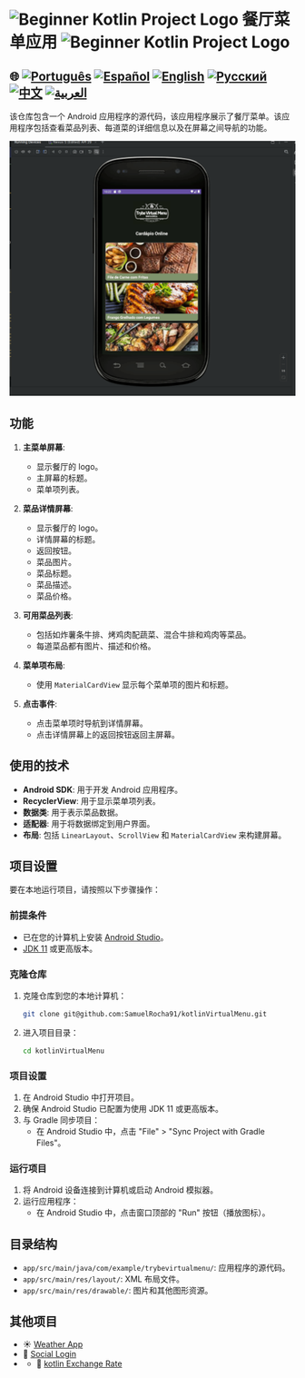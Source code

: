 # <img src="https://italiancoders.it/wp-content/uploads/2018/01/kotlin_250x250.png" alt="Beginner Kotlin Project Logo" width="52" height="30" /> 餐厅菜单应用 <img src="https://italiancoders.it/wp-content/uploads/2018/01/kotlin_250x250.png" alt="Beginner Kotlin Project Logo" width="52" height="30" />

## 🌐 [![Português](https://img.shields.io/badge/Português-green)](https://github.com/SamuelRocha91/kotlinVirtualMenu/blob/main/README.md) [![Español](https://img.shields.io/badge/Español-yellow)](https://github.com/SamuelRocha91/kotlinVirtualMenu/blob/main/README_es.md) [![English](https://img.shields.io/badge/English-blue)](https://github.com/SamuelRocha91/kotlinVirtualMenu/blob/main/README_en.md) [![Русский](https://img.shields.io/badge/Русский-lightgrey)](https://github.com/SamuelRocha91/kotlinVirtualMenu/blob/main/README_ru.md) [![中文](https://img.shields.io/badge/中文-red)](https://github.com/SamuelRocha91/kotlinVirtualMenu/blob/main/README_ch.md) [![العربية](https://img.shields.io/badge/العربية-orange)](https://github.com/SamuelRocha91/kotlinVirtualMenu/blob/main/README_ar.md)

该仓库包含一个 Android 应用程序的源代码，该应用程序展示了餐厅菜单。该应用程序包括查看菜品列表、每道菜的详细信息以及在屏幕之间导航的功能。

![应用预览](./assets/menuVirtual.gif)

## 功能

1. **主菜单屏幕**:
   - 显示餐厅的 logo。
   - 主屏幕的标题。
   - 菜单项列表。

2. **菜品详情屏幕**:
   - 显示餐厅的 logo。
   - 详情屏幕的标题。
   - 返回按钮。
   - 菜品图片。
   - 菜品标题。
   - 菜品描述。
   - 菜品价格。

3. **可用菜品列表**:
   - 包括如炸薯条牛排、烤鸡肉配蔬菜、混合牛排和鸡肉等菜品。
   - 每道菜品都有图片、描述和价格。

4. **菜单项布局**:
   - 使用 `MaterialCardView` 显示每个菜单项的图片和标题。

5. **点击事件**:
   - 点击菜单项时导航到详情屏幕。
   - 点击详情屏幕上的返回按钮返回主屏幕。

## 使用的技术

- **Android SDK**: 用于开发 Android 应用程序。
- **RecyclerView**: 用于显示菜单项列表。
- **数据类**: 用于表示菜品数据。
- **适配器**: 用于将数据绑定到用户界面。
- **布局**: 包括 `LinearLayout`、`ScrollView` 和 `MaterialCardView` 来构建屏幕。

## 项目设置

要在本地运行项目，请按照以下步骤操作：

### 前提条件

- 已在您的计算机上安装 [Android Studio](https://developer.android.com/studio)。
- [JDK 11](https://www.oracle.com/java/technologies/javase-jdk11-downloads.html) 或更高版本。

### 克隆仓库

1. 克隆仓库到您的本地计算机：
   ```bash
   git clone git@github.com:SamuelRocha91/kotlinVirtualMenu.git
   ```

2. 进入项目目录：
   ```bash
   cd kotlinVirtualMenu
   ```

### 项目设置

1. 在 Android Studio 中打开项目。
2. 确保 Android Studio 已配置为使用 JDK 11 或更高版本。
3. 与 Gradle 同步项目：
   - 在 Android Studio 中，点击 "File" > "Sync Project with Gradle Files"。

### 运行项目

1. 将 Android 设备连接到计算机或启动 Android 模拟器。
2. 运行应用程序：
   - 在 Android Studio 中，点击窗口顶部的 "Run" 按钮（播放图标）。

## 目录结构

- `app/src/main/java/com/example/trybevirtualmenu/`: 应用程序的源代码。
- `app/src/main/res/layout/`: XML 布局文件。
- `app/src/main/res/drawable/`: 图片和其他图形资源。

## 其他项目

-  ☀️ [Weather App](https://github.com/SamuelRocha91/kotlinWeatherApp/blob/main/README_ch.md)
- 👤 [Social Login](https://github.com/SamuelRocha91/kotlinLoginSocial//blob/main/README_ch.md)
- - 💱 [kotlin Exchange Rate](https://github.com/SamuelRocha91/kotlinExchangeRate/blob/main/README_ch.md)

